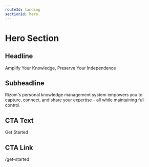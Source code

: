 ```yaml
---
routeId: landing
sectionId: hero
---
```

# Hero Section

## Headline

Amplify Your Knowledge, Preserve Your Independence

## Subheadline

Rizom's personal knowledge management system empowers you to capture, connect, and share your expertise - all while maintaining full control.

## CTA Text

Get Started

## CTA Link

/get-started

